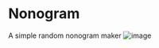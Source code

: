 # Nonogram

A simple random nonogram maker 
![image](https://user-images.githubusercontent.com/57320633/159696861-b18c86e6-730e-4017-ba00-e9189316ed14.png)
